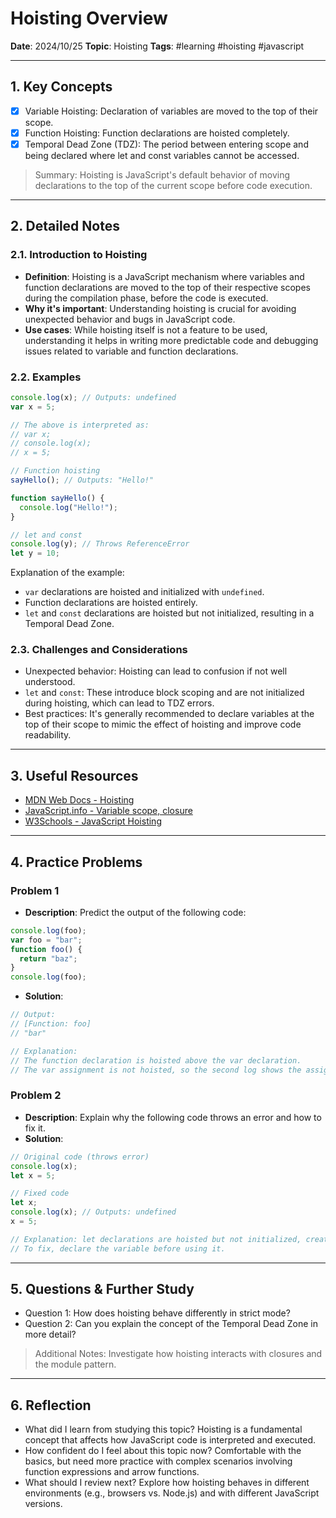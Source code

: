 # Hoisting Overview

**Date**: 2024/10/25
**Topic**: Hoisting
**Tags**: #learning #hoisting #javascript

---

## 1. Key Concepts

- [x] Variable Hoisting: Declaration of variables are moved to the top of their scope.
- [x] Function Hoisting: Function declarations are hoisted completely.
- [x] Temporal Dead Zone (TDZ): The period between entering scope and being declared where let and const variables cannot be accessed.

> Summary: Hoisting is JavaScript's default behavior of moving declarations to the top of the current scope before code execution.

---

## 2. Detailed Notes

### 2.1. Introduction to Hoisting

- **Definition**: Hoisting is a JavaScript mechanism where variables and function declarations are moved to the top of their respective scopes during the compilation phase, before the code is executed.
- **Why it's important**: Understanding hoisting is crucial for avoiding unexpected behavior and bugs in JavaScript code.
- **Use cases**: While hoisting itself is not a feature to be used, understanding it helps in writing more predictable code and debugging issues related to variable and function declarations.

### 2.2. Examples

```javascript
console.log(x); // Outputs: undefined
var x = 5;

// The above is interpreted as:
// var x;
// console.log(x);
// x = 5;

// Function hoisting
sayHello(); // Outputs: "Hello!"

function sayHello() {
  console.log("Hello!");
}

// let and const
console.log(y); // Throws ReferenceError
let y = 10;
```

Explanation of the example:

- `var` declarations are hoisted and initialized with `undefined`.
- Function declarations are hoisted entirely.
- `let` and `const` declarations are hoisted but not initialized, resulting in a Temporal Dead Zone.

### 2.3. Challenges and Considerations

- Unexpected behavior: Hoisting can lead to confusion if not well understood.
- `let` and `const`: These introduce block scoping and are not initialized during hoisting, which can lead to TDZ errors.
- Best practices: It's generally recommended to declare variables at the top of their scope to mimic the effect of hoisting and improve code readability.

---

## 3. Useful Resources

- [MDN Web Docs - Hoisting](https://developer.mozilla.org/en-US/docs/Glossary/Hoisting)
- [JavaScript.info - Variable scope, closure](https://javascript.info/closure)
- [W3Schools - JavaScript Hoisting](https://www.w3schools.com/js/js_hoisting.asp)

---

## 4. Practice Problems

### Problem 1

- **Description**: Predict the output of the following code:

```javascript
console.log(foo);
var foo = "bar";
function foo() {
  return "baz";
}
console.log(foo);
```

- **Solution**:

```javascript
// Output:
// [Function: foo]
// "bar"

// Explanation:
// The function declaration is hoisted above the var declaration.
// The var assignment is not hoisted, so the second log shows the assigned string.
```

### Problem 2

- **Description**: Explain why the following code throws an error and how to fix it.
- **Solution**:

```javascript
// Original code (throws error)
console.log(x);
let x = 5;

// Fixed code
let x;
console.log(x); // Outputs: undefined
x = 5;

// Explanation: let declarations are hoisted but not initialized, creating a TDZ.
// To fix, declare the variable before using it.
```

---

## 5. Questions & Further Study

- Question 1: How does hoisting behave differently in strict mode?
- Question 2: Can you explain the concept of the Temporal Dead Zone in more detail?

> Additional Notes: Investigate how hoisting interacts with closures and the module pattern.

---

## 6. Reflection

- What did I learn from studying this topic? Hoisting is a fundamental concept that affects how JavaScript code is interpreted and executed.
- How confident do I feel about this topic now? Comfortable with the basics, but need more practice with complex scenarios involving function expressions and arrow functions.
- What should I review next? Explore how hoisting behaves in different environments (e.g., browsers vs. Node.js) and with different JavaScript versions.
